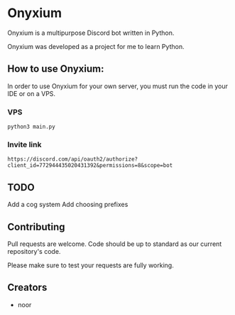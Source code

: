 # Onyxium

Onyxium is a multipurpose Discord bot written in Python.

Onyxium was developed as a project for me to learn Python.

## How to use Onyxium:
In order to use Onyxium for your own server, you must run the code in your IDE or on a VPS. 
### VPS

`
python3 main.py
`

### Invite link
`
https://discord.com/api/oauth2/authorize?client_id=772944435020431392&permissions=8&scope=bot
`

## TODO
Add a cog system
Add choosing prefixes

## Contributing
Pull requests are welcome. Code should be up to standard as our current repository's code.

Please make sure to test your requests are fully working.

## Creators
* noor